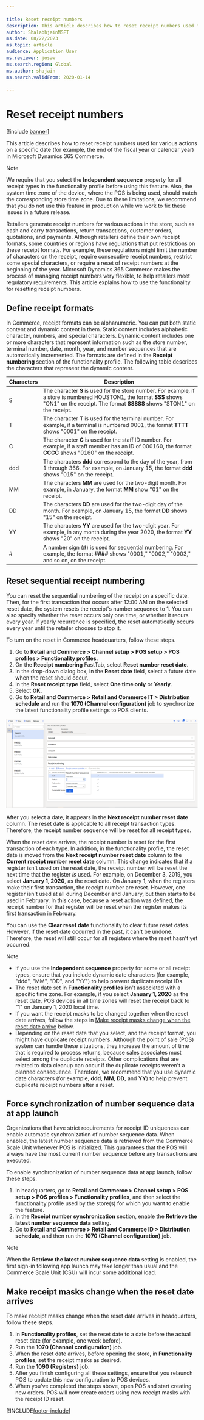 ```yaml
---

title: Reset receipt numbers
description: This article describes how to reset receipt numbers used for various actions on a specific date in Microsoft Dynamics 365 Commerce.
author: ShalabhjainMSFT
ms.date: 08/22/2023
ms.topic: article
audience: Application User
ms.reviewer: josaw
ms.search.region: Global
ms.author: shajain
ms.search.validFrom: 2020-01-14

---
```


# Reset receipt numbers 

[!include [banner](includes/banner.md)]

This article describes how to reset receipt numbers used for various actions on a specific date (for example, the end of the fiscal year or calendar year) in Microsoft Dynamics 365 Commerce.

> [!NOTE]
> We require that you select the **Independent sequence** property for all receipt types in the functionality profile before using this feature. Also, the system time zone of the device, where the POS is being used, should match the corresponding store time zone. Due to these limitations, we recommend that you do not use this feature in production while we work to fix these issues in a future release. 

Retailers generate receipt numbers for various actions in the store, such as cash and carry transactions, return transactions, customer orders, quotations, and payments. Although retailers define their own receipt formats, some countries or regions have regulations that put restrictions on these receipt formats. For example, these regulations might limit the number of characters on the receipt, require consecutive receipt numbers, restrict some special characters, or require a reset of receipt numbers at the beginning of the year. Microsoft Dynamics 365 Commerce makes the process of managing receipt numbers very flexible, to help retailers meet regulatory requirements. This article explains how to use the functionality for resetting receipt numbers.

## Define receipt formats

In Commerce, receipt formats can be alphanumeric. You can put both static content and dynamic content in them. Static content includes alphabetic character, numbers, and special characters. Dynamic content includes one or more characters that represent information such as the store number, terminal number, date, month, year, and number sequences that are automatically incremented. The formats are defined in the **Receipt numbering** section of the functionality profile. The following table describes the characters that represent the dynamic content.

| Characters | Description |
|------------|-------------|
| S          | The character **S** is used for the store number. For example, if a store is numbered HOUSTON1, the format **SSS** shows "ON1" on the receipt. The format **SSSSS** shows "STON1" on the receipt. |
| T          | The character **T** is used for the terminal number. For example, if a terminal is numbered 0001, the format **TTTT** shows "0001" on the receipt. |
| C          | The character **C** is used for the staff ID number. For example, if a staff member has an ID of 000160, the format **CCCC** shows "0160" on the receipt. |
| ddd        | The characters **ddd** correspond to the day of the year, from 1 through 366. For example, on January 15, the format **ddd** shows "015" on the receipt. |
| MM         | The characters **MM** are used for the two-digit month. For example, in January, the format **MM** show "01" on the receipt. |
| DD         | The characters **DD** are used for the two-digit day of the month. For example, on January 15, the format **DD** shows "15" on the receipt. |
| YY         | The characters **YY** are used for the two-digit year. For example, in any month during the year 2020, the format **YY** shows "20" on the receipt. |
| \#         | A number sign (**\#**) is used for sequential numbering. For example, the format **####** shows "0001," "0002," "0003," and so on, on the receipt. |

## Reset sequential receipt numbering

You can reset the sequential numbering of the receipt on a specific date. Then, for the first transaction that occurs after 12:00 AM on the selected reset date, the system resets the receipt's number sequence to 1. You can also specify whether the reset occurs only one time, or whether it recurs every year. If yearly recurrence is specified, the reset automatically occurs every year until the retailer chooses to stop it. 

To turn on the reset in Commerce headquarters, follow these steps.

1. Go to **Retail and Commerce \> Channel setup \> POS setup \> POS profiles \> Functionality profiles**.
1. On the **Receipt numbering** FastTab, select **Reset number reset date**.
1. In the drop-down dialog box, in the **Reset date** field, select a future date when the reset should occur.
1. In the **Reset receipt type** field, select **One time only** or **Yearly**.
1. Select **OK**.
1. Go to **Retail and Commerce \> Retail and Commerce IT \> Distribution schedule** and run the **1070 (Channel configuration)** job to synchronize the latest functionality profile settings to POS clients.

![Selecting a receipt reset date.](media/Enable_receipt_reset.png "Selecting a receipt reset date")

After you select a date, it appears in the **Next receipt number reset date** column. The reset date is applicable to all receipt transaction types. Therefore, the receipt number sequence will be reset for all receipt types.

When the reset date arrives, the receipt number is reset for the first transaction of each type. In addition, in the functionality profile, the reset date is moved from the **Next receipt number reset date** column to the **Current receipt number reset date** column. This change indicates that if a register isn't used on the reset date, the receipt number will be reset the next time that the register *is* used. For example, on December 3, 2019, you select **January 1, 2020**, as the reset date. On January 1, when the registers make their first transaction, the receipt number are reset. However, one register isn't used at all during December and January, but then starts to be used in February. In this case, because a reset action was defined, the receipt number for that register will be reset when the register makes its first transaction in February.

You can use the **Clear reset date** functionality to clear future reset dates. However, if the reset date occurred in the past, it can't be undone. Therefore, the reset will still occur for all registers where the reset hasn't yet occurred.

> [!NOTE]
> - If you use the **Independent sequence** property for some or all receipt types, ensure that you include dynamic date characters (for example, "ddd", "MM", "DD", and "YY") to help prevent duplicate receipt IDs.
> - The reset date set in **Functionality profiles** isn't associated with a specific time zone. For example, if you select **January 1, 2020** as the reset date, POS devices in all time zones will reset the receipt back to "1" on January 1, 2020 local time.
> - If you want the receipt masks to be changed together when the reset date arrives, follow the steps in [Make receipt masks change when the reset date arrive](#make-receipt-masks-change-when-the-reset-date-arrives) below. 
> - Depending on the reset date that you select, and the receipt format, you might have duplicate receipt numbers. Although the point of sale (POS) system can handle these situations, they increase the amount of time that is required to process returns, because sales associates must select among the duplicate receipts. Other complications that are related to data cleanup can occur if the duplicate receipts weren't a planned consequence. Therefore, we recommend that you use dynamic date characters (for example, **ddd**, **MM**, **DD**, and **YY**) to help prevent duplicate receipt numbers after a reset.

## Force synchronization of number sequence data at app launch

Organizations that have strict requirements for receipt ID uniqueness can enable automatic synchronization of number sequence data. When enabled, the latest number sequence data is retrieved from the Commerce Scale Unit whenever POS is initialized. This guarantees that the POS will always have the most current number sequence before any transactions are executed. 

To enable synchronization of number sequence data at app launch, follow these steps.

1. In headquarters, go to **Retail and Commerce \> Channel setup \> POS setup \> POS profiles \> Functionality profiles**, and then select the functionality profile used by the store(s) for which you want to enable the feature.
2. In the **Receipt number synchronization** section, enable the **Retrieve the latest number sequence data** setting. 
3. Go to **Retail and Commerce \> Retail and Commerce ID > Distribution schedule**, and then run the **1070 (Channel configuration)** job.  

> [!NOTE]
> When the **Retrieve the latest number sequence data** setting is enabled, the first sign-in following app launch may take longer than usual and the Commerce Scale Unit (CSU) will incur some additional load.

## Make receipt masks change when the reset date arrives

To make receipt masks change when the reset date arrives in headquarters, follow these steps.

1. In **Functionality profiles**, set the reset date to a date before the actual reset date (for example, one week before).
1. Run the **1070 (Channel configuration)** job.
1. When the reset date arrives, before opening the store, in **Functionality profiles**, set the receipt masks as desired.
1. Run the **1090 (Registers)** job.
1. After you finish configuring all these settings, ensure that you relaunch POS to update this new configuration to POS devices. 
1. When you've completed the steps above, open POS and start creating new orders. POS will now create orders using new receipt masks with the receipt ID reset.



[!INCLUDE[footer-include](../includes/footer-banner.md)]
